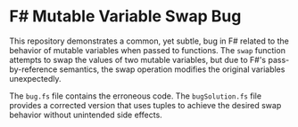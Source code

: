 # F# Mutable Variable Swap Bug

This repository demonstrates a common, yet subtle, bug in F# related to the behavior of mutable variables when passed to functions.  The `swap` function attempts to swap the values of two mutable variables, but due to F#'s pass-by-reference semantics, the swap operation modifies the original variables unexpectedly.

The `bug.fs` file contains the erroneous code. The `bugSolution.fs` file provides a corrected version that uses tuples to achieve the desired swap behavior without unintended side effects.